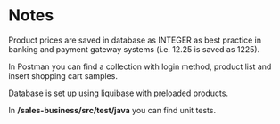 # Notes
Product prices are saved in database as INTEGER as best practice in banking and payment gateway systems (i.e. 12.25 is saved as 1225).

In Postman you can find a collection with login method, product list and insert shopping cart samples.

Database is set up using liquibase with preloaded products.

In **/sales-business/src/test/java** you can find unit tests. 
